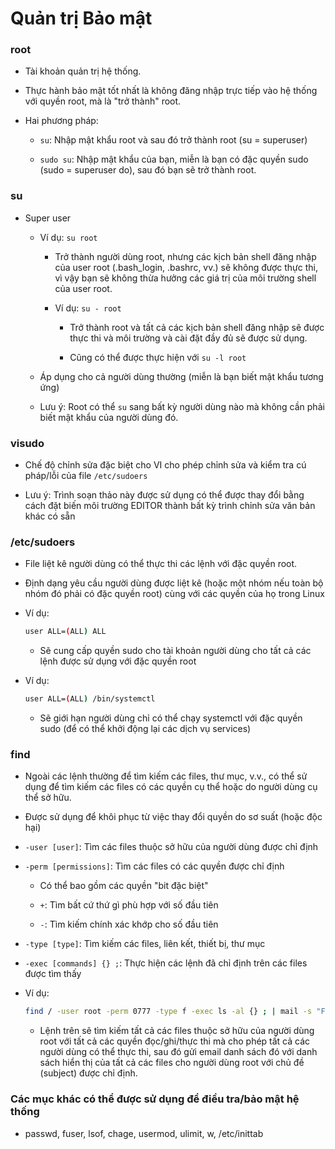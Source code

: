 # Quản trị Bảo mật 

### root  

- Tài khoản quản trị hệ thống.  

- Thực hành bảo mật tốt nhất là không đăng nhập trực tiếp vào hệ thống với quyền root, mà là "trở thành" root.  

- Hai phương pháp: 

	+ `su`: Nhập mật khẩu root và sau đó trở thành root (su = superuser) 

	+ `sudo su`: Nhập mật khẩu của bạn, miễn là bạn có đặc quyền sudo (sudo = superuser do), sau đó bạn sẽ trở thành root. 

### su 

- Super user

    + Ví dụ: `su root` 
        
       	+ Trở thành người dùng root, nhưng các kịch bản shell đăng nhập của user root (.bash_login, .bashrc, vv.) sẽ không được thực thi, vì vậy bạn sẽ không thừa hưởng các giá trị của môi trường shell của user root. 
           	
        + Ví dụ: `su - root`  
                
            + Trở thành root và tất cả các kịch bản shell đăng nhập sẽ được thực thi và môi trường và cài đặt đầy đủ sẽ được sử dụng.  
                
            + Cũng có thể được thực hiện với `su -l root`

    + Áp dụng cho cả người dùng thường (miễn là bạn biết mật khẩu tương ứng)

    + Lưu ý: Root có thể `su` sang bất kỳ người dùng nào mà không cần phải biết mật khẩu của người dùng đó. 

### visudo  

- Chế độ chỉnh sửa đặc biệt cho VI cho phép chỉnh sửa và kiểm tra cú pháp/lỗi của file `/etc/sudoers` 

- Lưu ý: Trình soạn thảo này được sử dụng có thể được thay đổi bằng cách đặt biến môi trường EDITOR thành bất kỳ trình chỉnh sửa văn bản khác có sẵn

### /etc/sudoers  

- File liệt kê người dùng có thể thực thi các lệnh với đặc quyền root.  

- Định dạng yêu cầu người dùng được liệt kê (hoặc một nhóm nếu toàn bộ nhóm đó phải có đặc quyền root) cùng với các quyền của họ trong Linux  
    
+ Ví dụ:

    ```sh
    user ALL=(ALL) ALL  
    ```      	
    + Sẽ cung cấp quyền sudo cho tài khoản người dùng cho tất cả các lệnh được sử dụng với đặc quyền root  
    
+ Ví dụ:

    ```sh 
    user ALL=(ALL) /bin/systemctl  
    ```        
    + Sẽ giới hạn người dùng chỉ có thể chạy systemctl với đặc quyền sudo (để có thể khởi động lại các dịch vụ services) 

### find 

- Ngoài các lệnh thường để tìm kiếm các files, thư mục, v.v., có thể sử dụng để tìm kiếm các files có các quyền cụ thể hoặc do người dùng cụ thể sở hữu.  

- Được sử dụng để khôi phục từ việc thay đổi quyền do sơ suất (hoặc độc hại)  

- `-user [user]`: Tìm các files thuộc sở hữu của người dùng được chỉ định  

- `-perm [permissions]`: Tìm các files có các quyền được chỉ định  
    
    + Có thể bao gồm các quyền "bit đặc biệt"  
    
    + `+`: Tìm bất cứ thứ gì phù hợp với số đầu tiên  
    
    + `-`: Tìm kiếm chính xác khớp cho số đầu tiên

- `-type [type]`: Tìm kiếm các files, liên kết, thiết bị, thư mục
 
- `-exec [commands] {} ;`: Thực hiện các lệnh đã chỉ định trên các files được tìm thấy 
    
+ Ví dụ:

    ```sh
    find / -user root -perm 0777 -type f -exec ls -al {} ; | mail -s "Files owned by root with world rwx permissions" root  
    ```    
    + Lệnh trên sẽ tìm kiếm tất cả các files thuộc sở hữu của người dùng root với tất cả các quyền đọc/ghi/thực thi mà cho phép tất cả các người dùng có thể thực thi, sau đó gửi email danh sách đó với danh sách hiển thị của tất cả các files cho người dùng root với chủ đề (subject) được chỉ định.

### Các mục khác có thể được sử dụng để điều tra/bảo mật hệ thống

- passwd, fuser, lsof, chage, usermod, ulimit, w, /etc/inittab 